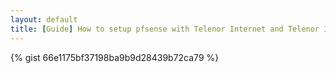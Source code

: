 ```yaml
---
layout: default
title: [Guide] How to setup pfsense with Telenor Internet and Telenor IPTV
---
```


{% gist 66e1175bf37198ba9b9d28439b72ca79 %}
